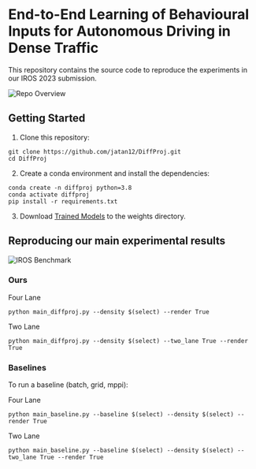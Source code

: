 # End-to-End Learning of Behavioural Inputs for Autonomous Driving in Dense Traffic

This repository contains the source code to reproduce the experiments in our IROS 2023 submission.

![Repo Overview](https://user-images.githubusercontent.com/38403732/223746011-2228a674-08fc-43cf-999a-5abf9c044135.png)

## Getting Started

1. Clone this repository:

```
git clone https://github.com/jatan12/DiffProj.git
cd DiffProj
```
2. Create a conda environment and install the dependencies:

```
conda create -n diffproj python=3.8
conda activate diffproj
pip install -r requirements.txt
```
3. Download [Trained Models](https://owncloud.ut.ee/owncloud/s/YgdSoGHgX7maSPc) to the weights directory. 

## Reproducing our main experimental results

![IROS Benchmark](https://user-images.githubusercontent.com/38403732/223748323-672a7999-c74e-4192-8401-075ad0b9b94e.png)

### Ours

Four Lane
```
python main_diffproj.py --density $(select) --render True
```

Two Lane
```
python main_diffproj.py --density $(select) --two_lane True --render True
```

### Baselines

To run a baseline (batch, grid, mppi):

Four Lane
```
python main_baseline.py --baseline $(select) --density $(select) --render True
```

Two Lane
```
python main_baseline.py --baseline $(select) --density $(select) --two_lane True --render True
```
